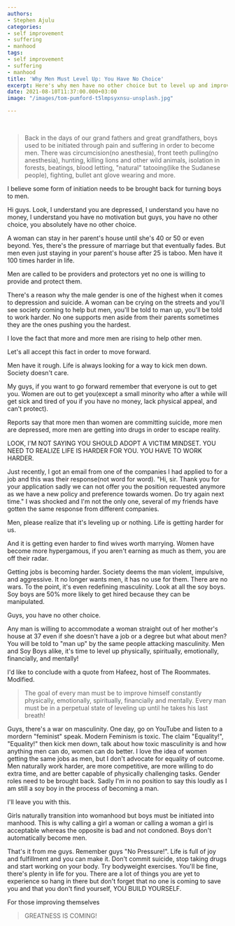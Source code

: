 ```yaml
---
authors:
- Stephen Ajulu
categories:
- self improvement
- suffering
- manhood
tags:
- self improvement
- suffering
- manhood
title: 'Why Men Must Level Up: You Have No Choice'
excerpt: Here's why men have no other choice but to level up and improve up as well
date: 2021-08-10T11:37:00.000+03:00
image: "/images/tom-pumford-t5lmpsyxnsu-unsplash.jpg"

---
```

<br>

> Back in the days of our grand fathers and great grandfathers, boys used to be initiated through pain and suffering in order to become men. There was circumcision(no anesthesia), front teeth pulling(no anesthesia), hunting, killing lions and other wild animals, isolation in forests, beatings, blood letting, "natural" tatooing(like the Sudanese people), fighting, bullet ant glove wearing and more.

I believe some form of initiation needs to be brought back for turning boys to men.

Hi guys. Look, I understand you are depressed, I understand you have no money, I understand you have no motivation but guys, you have no other choice, you absolutely have no other choice. 

A woman can stay in her parent's house until she's 40 or 50 or even beyond. Yes, there's the pressure of marriage but that eventually fades. But men even just staying in your parent's house after 25 is taboo. Men have it 100 times harder in life.

Men are called to be providers and protectors yet no one is willing to provide and protect them. 

There's a reason why the male gender is one of the highest when it comes to depression and suicide. A woman can be crying on the streets and you'll see society coming to help but men, you'll be told to man up, you'll be told to work harder. No one supports men aside from their parents sometimes they are the ones pushing you the hardest.

I love the fact that more and more men are rising to help other men.

Let's all accept this fact in order to move forward.

Men have it rough. Life is always looking for a way to kick men down. Society doesn't care.

My guys, if you want to go forward remember that everyone is out to get you. Women are out to get you(except a small minority who after a while will get sick and tired of you if you have no money, lack physical appeal, and can't protect).

Reports say that more men than women are committing suicide, more men are depressed, more men are getting into drugs in order to escape reality.

LOOK, I'M NOT SAYING YOU SHOULD ADOPT A VICTIM MINDSET. YOU NEED TO REALIZE LIFE IS HARDER FOR YOU. YOU HAVE TO WORK HARDER.

Just recently, I got an email from one of the companies I had applied to for a job and this was their response(not word for word). "Hi, sir. Thank you for your application sadly we can not offer you the position requested anymore as we have a new policy and preference towards women. Do try again next time." I was shocked and I'm not the only one, several of my friends have gotten the same response from different companies.

Men, please realize that it's leveling up or nothing. Life is getting harder for us.

And it is getting even harder to find wives worth marrying. Women have become more hypergamous, if you aren't earning as much as them, you are off their radar.

Getting jobs is becoming harder. Society deems the man violent, impulsive, and aggressive. It no longer wants men, it has no use for them. There are no wars. To the point, it's even redefining masculinity. Look at all the soy boys. Soy boys are 50% more likely to get hired because they can be manipulated.

Guys, you have no other choice.

Any man is willing to accommodate a woman straight out of her mother's house at 37 even if she doesn't have a job or a degree but what about men? You will be told to "man up" by the same people attacking masculinity. Men and Soy Boys alike, it's time to level up physically, spiritually, emotionally, financially, and mentally!

I'd like to conclude with a quote from Hafeez, host of The Roommates. Modified.

> The goal of every man must be to improve himself constantly physically, emotionally, spiritually, financially and mentally. Every man must be in a perpetual state of leveling up until he takes his last breath!

Guys, there's a war on masculinity. One day, go on YouTube and listen to a mordern "feminist" speak. Modern Feminism is toxic. The claim "Equality!", "Equality!" then kick men down, talk about how toxic masculinity is and how anything men can do, women can do better. I love the idea of women getting the same jobs as men, but I don't advocate for equality of outcome. Men naturally work harder, are more competitive, are more willing to do extra time, and are better capable of physically challenging tasks. Gender roles need to be brought back. Sadly I'm in no position to say this loudly as I am still a soy boy in the process of becoming a man.

I'll leave you with this.

Girls naturally transition into womanhood but boys must be initiated into manhood. This is why calling a girl a woman or calling a woman a girl is acceptable whereas the opposite is bad and not condoned. Boys don't automatically become men. 

That's it from me guys. Remember guys "No Pressure!". Life is full of joy and fulfillment and you can make it. Don't commit suicide, stop taking drugs and start working on your body. Try bodyweight exercises. You'll be fine, there's plenty in life for you. There are a lot of things you are yet to experience so hang in there but don't forget that no one is coming to save you and that you don't find yourself, YOU BUILD YOURSELF.

For those improving themselves

> GREATNESS IS COMING!
